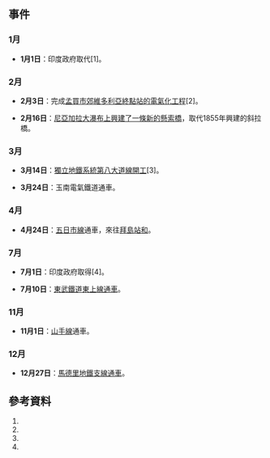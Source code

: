 ## 事件

### 1月

  - **1月1日**：印度政府取代\[1\]。

### 2月

  - **2月3日**：完成[孟買市郊](https://zh.wikipedia.org/wiki/孟買 "wikilink")[維多利亞終點站的電氣化工程](https://zh.wikipedia.org/wiki/賈特拉帕蒂·希瓦吉終點站 "wikilink")\[2\]。

  - **2月16日**：[尼亞加拉大瀑布上興建了一條新的](https://zh.wikipedia.org/wiki/尼亞加拉大瀑布 "wikilink")[懸索橋](https://zh.wikipedia.org/wiki/懸索橋 "wikilink")，取代1855年興建的斜拉橋。

### 3月

  - **3月14日**：[獨立地鐵系統](../Page/獨立地鐵系統.md "wikilink")[第八大道線開工](https://zh.wikipedia.org/wiki/IND第八大道線 "wikilink")\[3\]。

  - **3月24日**：玉南電氣鐵道通車。

### 4月

  - **4月24日**：[五日市線](../Page/五日市線.md "wikilink")通車，來往[拜島站和](https://zh.wikipedia.org/wiki/拜島站 "wikilink")。

### 7月

  - **7月1日**：印度政府取得\[4\]。

  - **7月10日**：[東武鐵道](../Page/東武鐵道.md "wikilink")[東上線通車](https://zh.wikipedia.org/wiki/東上線 "wikilink")。

### 11月

  - **11月1日**：[山手線](../Page/山手線.md "wikilink")通車。

### 12月

  - **12月27日**：[馬德里地鐵](https://zh.wikipedia.org/wiki/馬德里地鐵 "wikilink")[支線通車](https://zh.wikipedia.org/wiki/馬德里地鐵支線 "wikilink")。

## 參考資料

1.

2.
3.

4.